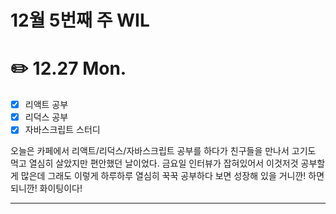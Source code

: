 # 12월 5번째 주 WIL

# ✏️ **12.27 Mon.**

- [x] 리액트 공부
- [x] 리덕스 공부
- [x] 자바스크립트 스터디

오늘은 카페에서 리액트/리덕스/자바스크립트 공부를 하다가 친구들을 만나서 고기도 먹고 열심히 살았지만 편안했던 날이었다. 금요일 인터뷰가 잡혀있어서 이것저것 공부할게 많은데 그래도 이렇게 하루하루 열심히 꾹꾹 공부하다 보면 성장해 있을 거니깐! 하면 되니깐! 화이팅이다!

---
